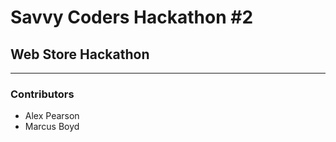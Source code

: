 # Savvy Coders Hackathon \#2
## Web Store Hackathon

---

### Contributors
+ Alex Pearson
+ Marcus Boyd